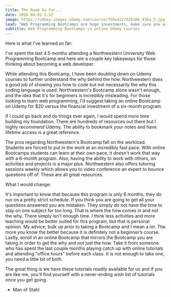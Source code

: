 ```yaml
---
title: The Road So Far... 
date: 2018-04-02 2:52
image: https://udemy-images.udemy.com/course/750x422/625204_436a_2.jpg
lead: "Web Programming Bootcamps are huge investments, make sure you are in the know before enrolling." 
subtitle: Web Programming Bootcamps vs online Udemy courses
---
```

Here is what I've learned so far:

I've spent the last 4.5 months attending a Northwestern University Web Programming Bootcamp and here are a couple key takeaways for those thinking about becoming a web developer. 

While attending this Bootcamp, I have been doubling down on Udemy courses to further understand the why behind the how.  Northwestern does a good job of showing you how to code but not necessarily the why this coding language is used.  Northwestern's Bootcamp alone wasn't enough, and the idea that it's for beginners is incredibly misleading.  For those looking to learn web programming, I'd suggest taking an online Bootcamp on Udemy for $20 versus the financial investment of a six-month program.  

If I could go back and do things over again, I would spend more time building my foundation. There are hundreds of resources out there but I highly recommend Udemy. The ability to bookmark your notes and have lifetime access is a great reference. 

The pros regarding Northwestern's Bootcamp fall on the workload.  Students are forced to put in the work at an incredibly fast pace. With online Bootcamps students can learn at their own pace, it doesn't work that way with a 6-month program. Also, having the ability to work with others, on activities and projects is a major plus. Northwestern also offers tutoring sessions weekly which allows you to video conference an expert to bounce questions off of. These are all great resources.   

What I would change:

It's important to know that because this program is only 6 months, they do run on a pretty strict schedule. If you think you are going to get all your questions answered you are mistaken. They simply do not have the time to stay on one subject for too long. That is where the how comes in and not the why. There simply isn't enough time. I think less activities and more teaching would be better suited for this program, but that is personal opinion. My advice, bulk up prior to taking a Bootcamp and I mean a lot. The more you know the better because it is definitely not a beginner’s course. Lastly, enroll in an online Bootcamp that mirrors the Bootcamp you are taking in order to get the why and not just the how.  Take it from someone who has spent the last couple months playing catch up with online tutorials and attending "office hours" before each class.  It is not enough to take one, you need a little bit of both. 

The great thing is we have these tutorials readily available for us and if you are like me, you'll find yourself with a never-ending wish list of tutorials once you get going.  

                  
- Man of Stahl    
    